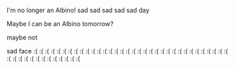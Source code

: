I'm no longer an Albino!
sad
sad
sad
sad
sad
day

Maybe
I
can
be
an
Albino
tomorrow?

maybe
not

sad face
:(
:(
:(
:(
:(
:(
:(
:(
:(
:(
:(
:(
:(
:(
:(
:(
:(
:(
:(
:(
:(
:(
:(
:(
:(
:(
:(
:(
:(
:(
:(
:(
:(
:(
:(
:(
:(
:(
:(
:(
:(
:(
:(
:(
:(
:(
:(
